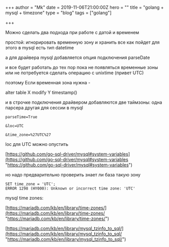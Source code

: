 +++
author = "Mk"
date = 2019-11-06T21:00:00Z
hero = ""
title = "golang + mysql + timezone"
type = "blog"
tags = ["golang"]

+++

Можно сделать два подхода при работе с датой и временем

простой: игнорировать временную зону и хранить все как пойдет для этого в mysql есть тип datetime

а для драйвера mysql добавляется опция подключения parseDate

и все будет работать до тех пор пока не появляться временные зоны или не потребуется сделать операцию с unixtime (привет UTC)

поэтому Если временная зона нужна -

alter table X modify Y timestamp()

и в строчке подключения драйвером добавляются две таймзоны: одна парсера другая для сессии в mysql

    parseTime=True

    &loc=UTC

    &time_zone=%27UTC%27

loc для UTC можно опустить

[https://github.com/go-sql-driver/mysql#system-variables](https://github.com/go-sql-driver/mysql#system-variables "https://github.com/go-sql-driver/mysql#system-variables")

но надо предварительно проверить знает ли база такую зону

    SET time_zone = 'UTC';
    ERROR 1298 (HY000): Unknown or incorrect time zone: 'UTC'

mysql time zones:

[https://mariadb.com/kb/en/library/time-zones/](https://mariadb.com/kb/en/library/time-zones/ "https://mariadb.com/kb/en/library/time-zones/")

[https://mariadb.com/kb/en/library/mysql_tzinfo_to_sql/](https://mariadb.com/kb/en/library/mysql_tzinfo_to_sql/ "https://mariadb.com/kb/en/library/mysql_tzinfo_to_sql/")
